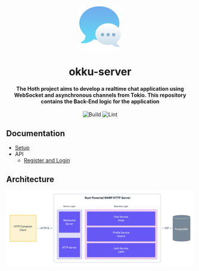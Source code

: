 <div>
  <div align="center" style="display: block; text-align: center;">
    <img src="./docs/images/logo.png" height="120" width="120" />
  </div>
  <h1 align="center">okku-server</h1>
  <h4 align="center">
    The Hoth project aims to develop a realtime chat application using WebSocket and asynchronous channels from Tokio. This repository contains the Back-End logic for the application
  </h4>
</div>

<div align="center">

  ![Build](https://github.com/EstebanBorai/okku-server/workflows/build/badge.svg)
  ![Lint](https://github.com/EstebanBorai/okku-server/workflows/clippy/fmt/badge.svg)

</div>

## Documentation

- [Setup](https://github.com/EstebanBorai/okku-server/wiki/Setup)
- API
  - [Register and Login](https://github.com/EstebanBorai/okku-server/wiki/Register-and-Login)

## Architecture

<div align="center" style="display: block; text-align: center;">
  <img src="./docs/images/diagram.png" width="1000" />
</div>
